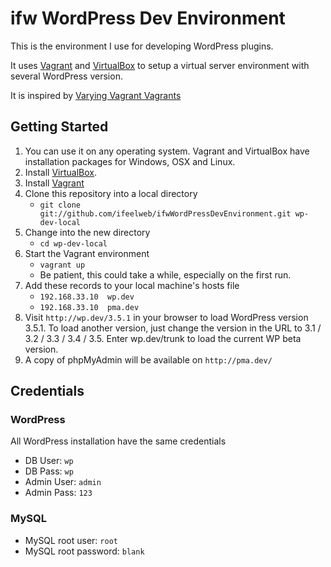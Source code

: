 # ifw WordPress Dev Environment

This is the environment I use for developing WordPress plugins. 

It uses [Vagrant](http://vagrantup.com) and [VirtualBox](http://virtualbox.org) to setup a virtual server environment with several WordPress version.

It is inspired by [Varying Vagrant Vagrants](https://github.com/10up/varying-vagrant-vagrants)

## Getting Started

1. You can use it on any operating system. Vagrant and VirtualBox have installation packages for Windows, OSX and Linux.
1. Install [VirtualBox](https://www.virtualbox.org/wiki/Downloads).
1. Install [Vagrant](http://downloads.vagrantup.com/)
1. Clone this repository into a local directory
    * `git clone git://github.com/ifeelweb/ifwWordPressDevEnvironment.git wp-dev-local`
1. Change into the new directory
    * `cd wp-dev-local`
1. Start the Vagrant environment
    * `vagrant up`
    * Be patient, this could take a while, especially on the first run.
1. Add these records to your local machine's hosts file
    * `192.168.33.10  wp.dev`    
    * `192.168.33.10  pma.dev`    
1. Visit `http://wp.dev/3.5.1` in your browser to load WordPress version 3.5.1. To load another version, just change the version in the URL to 3.1 / 3.2 / 3.3 / 3.4 / 3.5. Enter wp.dev/trunk to load the current WP beta version.
1. A copy of phpMyAdmin will be available on `http://pma.dev/`


## Credentials

### WordPress

All WordPress installation have the same credentials

* DB User: `wp`
* DB Pass: `wp`
* Admin User: `admin`
* Admin Pass: `123`

### MySQL
* MySQL root user: `root`
* MySQL root password: `blank`